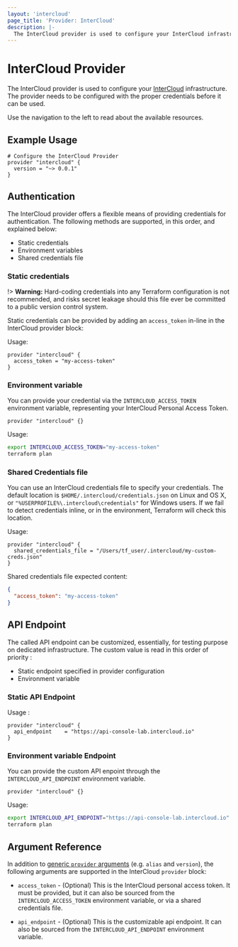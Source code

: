 ```yaml
---
layout: 'intercloud'
page_title: 'Provider: InterCloud'
description: |-
  The InterCloud provider is used to configure your InterCloud infrastructure.
---
```


# InterCloud Provider

The InterCloud provider is used to configure your [InterCloud](https://intercloud.com)
infrastructure. The provider needs to be configured with
the proper credentials before it can be used.

Use the navigation to the left to read about the available resources.

## Example Usage

```hcl
# Configure the InterCloud Provider
provider "intercloud" {
  version = "~> 0.0.1"
}
```

## Authentication

The InterCloud provider offers a flexible means of providing credentials for
authentication. The following methods are supported, in this order, and
explained below:

- Static credentials
- Environment variables
- Shared credentials file

### Static credentials

!> **Warning:** Hard-coding credentials into any Terraform configuration is not
recommended, and risks secret leakage should this file ever be committed to a
public version control system.

Static credentials can be provided by adding an `access_token` in-line
in the InterCloud provider block:

Usage:

```hcl
provider "intercloud" {
  access_token = "my-access-token"
}
```

### Environment variable

You can provide your credential via the `INTERCLOUD_ACCESS_TOKEN` environment
variable, representing your InterCloud Personal Access Token.

```hcl
provider "intercloud" {}
```

Usage:

```sh
export INTERCLOUD_ACCESS_TOKEN="my-access-token"
terraform plan
```

### Shared Credentials file

You can use an InterCloud credentials file to specify your credentials. The
default location is `$HOME/.intercloud/credentials.json` on Linux and OS X, or
`"%USERPROFILE%\.intercloud\credentials"` for Windows users. If we fail to
detect credentials inline, or in the environment, Terraform will check
this location.

Usage:

```hcl
provider "intercloud" {
  shared_credentials_file = "/Users/tf_user/.intercloud/my-custom-creds.json"
}
```

Shared credentials file expected content:

```json
{
  "access_token": "my-access-token"
}
```

## API Endpoint

The called API endpoint can be customized, essentially, for testing purpose on
dedicated infrastructure.
The custom value is read in this order of priority :

- Static endpoint specified in provider configuration
- Environment variable

### Static API Endpoint

Usage :

```hcl
provider "intercloud" {
  api_endpoint    = "https://api-console-lab.intercloud.io"
}
```

### Environment variable Endpoint

You can provide the custom API enpoint through the `INTERCLOUD_API_ENDPOINT`
environment variable.

```hcl
provider "intercloud" {}
```

Usage:

```sh
export INTERCLOUD_API_ENDPOINT="https://api-console-lab.intercloud.io"
terraform plan
```

## Argument Reference

In addition to [generic `provider` arguments](https://www.terraform.io/docs/configuration/providers.html)
(e.g. `alias` and `version`), the following arguments are supported in the InterCloud
`provider` block:

- `access_token` - (Optional) This is the InterCloud personal access token. It
  must be provided, but it can also be sourced from the `INTERCLOUD_ACCESS_TOKEN`
  environment variable, or via a shared credentials file.

- `api_endpoint` - (Optional) This is the customizable api endpoint. It can also
  be sourced from the `INTERCLOUD_API_ENDPOINT` environment variable.
